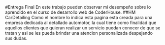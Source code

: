 #Entrega Final
En este trabajo pueden observar mi desempeño sobre lo aprendido en el curso de desarrollo web de CoderHouse.
##HM CarDetailing
Como el nombre lo indica esta pagina esta creada para una empresa dedicada al detallado automotor, la cual tiene como finalidad que aquellos clientes que quieran realizar un servicio puedan conocer de que se tratan y asi se les pueda brindar una atencion personalizada despejando sus dudas.